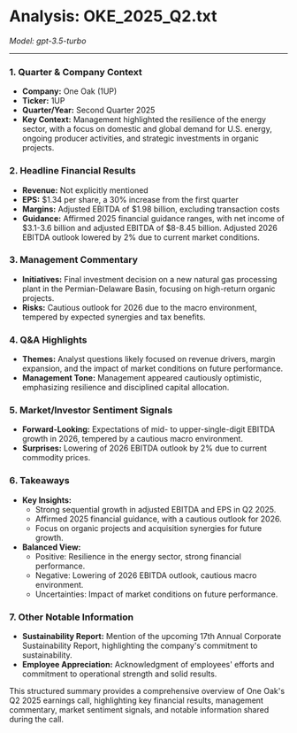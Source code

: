 # Analysis: OKE_2025_Q2.txt

*Model: gpt-3.5-turbo*

---

### 1. Quarter & Company Context
- **Company:** One Oak (1UP)
- **Ticker:** 1UP
- **Quarter/Year:** Second Quarter 2025
- **Key Context:** Management highlighted the resilience of the energy sector, with a focus on domestic and global demand for U.S. energy, ongoing producer activities, and strategic investments in organic projects.

### 2. Headline Financial Results
- **Revenue:** Not explicitly mentioned
- **EPS:** $1.34 per share, a 30% increase from the first quarter
- **Margins:** Adjusted EBITDA of $1.98 billion, excluding transaction costs
- **Guidance:** Affirmed 2025 financial guidance ranges, with net income of $3.1-3.6 billion and adjusted EBITDA of $8-8.45 billion. Adjusted 2026 EBITDA outlook lowered by 2% due to current market conditions.

### 3. Management Commentary
- **Initiatives:** Final investment decision on a new natural gas processing plant in the Permian-Delaware Basin, focusing on high-return organic projects.
- **Risks:** Cautious outlook for 2026 due to the macro environment, tempered by expected synergies and tax benefits.

### 4. Q&A Highlights
- **Themes:** Analyst questions likely focused on revenue drivers, margin expansion, and the impact of market conditions on future performance.
- **Management Tone:** Management appeared cautiously optimistic, emphasizing resilience and disciplined capital allocation.

### 5. Market/Investor Sentiment Signals
- **Forward-Looking:** Expectations of mid- to upper-single-digit EBITDA growth in 2026, tempered by a cautious macro environment.
- **Surprises:** Lowering of 2026 EBITDA outlook by 2% due to current commodity prices.

### 6. Takeaways
- **Key Insights:**
  - Strong sequential growth in adjusted EBITDA and EPS in Q2 2025.
  - Affirmed 2025 financial guidance, with a cautious outlook for 2026.
  - Focus on organic projects and acquisition synergies for future growth.
- **Balanced View:**
  - Positive: Resilience in the energy sector, strong financial performance.
  - Negative: Lowering of 2026 EBITDA outlook, cautious macro environment.
  - Uncertainties: Impact of market conditions on future performance.

### 7. Other Notable Information
- **Sustainability Report:** Mention of the upcoming 17th Annual Corporate Sustainability Report, highlighting the company's commitment to sustainability.
- **Employee Appreciation:** Acknowledgment of employees' efforts and commitment to operational strength and solid results.

This structured summary provides a comprehensive overview of One Oak's Q2 2025 earnings call, highlighting key financial results, management commentary, market sentiment signals, and notable information shared during the call.